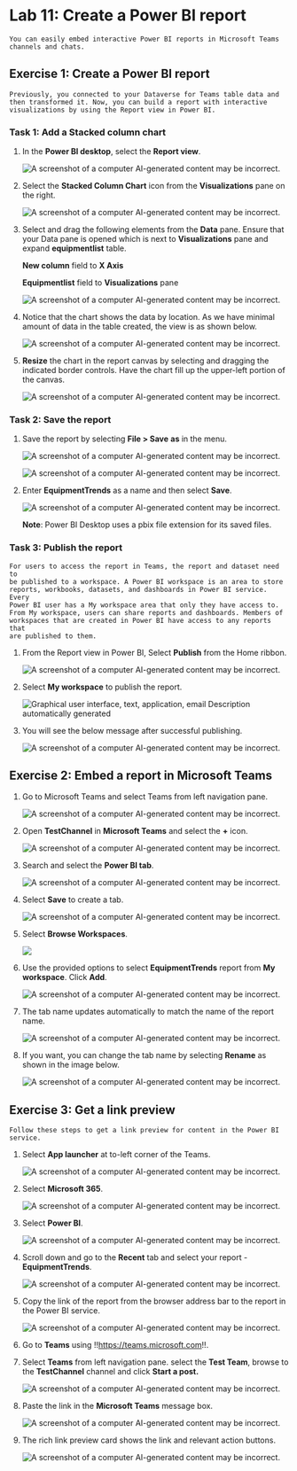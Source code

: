 # **Lab 11: Create a Power BI report**

    You can easily embed interactive Power BI reports in Microsoft Teams
    channels and chats.

## **Exercise 1: Create a Power BI report**

    Previously, you connected to your Dataverse for Teams table data and
    then transformed it. Now, you can build a report with interactive
    visualizations by using the Report view in Power BI.

### **Task 1: Add a Stacked column chart**

1.  In the **Power BI desktop**, select the **Report view**.

    ![A screenshot of a computer AI-generated content may be incorrect.](./media/image1.png)

2.  Select the **Stacked Column Chart** icon from
    the **Visualizations** pane on the right.

    ![A screenshot of a computer AI-generated content may be incorrect.](./media/image2.png)

3.  Select and drag the following elements from the **Data** pane. Ensure that your Data pane is opened which is next to **Visualizations** pane and expand **equipmentlist** table.

    **New column** field to **X Axis**
    
    **Equipmentlist** field to **Visualizations** pane
    
    ![A screenshot of a computer AI-generated content may be incorrect.](./media/image1.3.1.png)

4.  Notice that the chart shows the data by location. As we have minimal
    amount of data in the table created, the view is as shown below.

    ![A screenshot of a computer AI-generated content may be incorrect.](./media/image4.png)

5.  **Resize** the chart in the report canvas by selecting and dragging
    the indicated border controls. Have the chart fill up the upper-left
    portion of the canvas.

    ![A screenshot of a computer AI-generated content may be incorrect.](./media/image5.png)

### **Task 2: Save the report**

1.  Save the report by selecting **File > Save** **as** in the menu.

    ![A screenshot of a computer AI-generated content may be incorrect.](./media/image6.png)
    
    ![A screenshot of a computer AI-generated content may be incorrect.](./media/image7.png)

2.  Enter **EquipmentTrends** as a name and then select **Save**.

    ![A screenshot of a computer AI-generated content may be incorrect.](./media/image8.png)

    **Note**: Power BI Desktop uses a pbix file extension for its saved
    files.

### **Task 3: Publish the report**

    For users to access the report in Teams, the report and dataset need to
    be published to a workspace. A Power BI workspace is an area to store
    reports, workbooks, datasets, and dashboards in Power BI service. Every
    Power BI user has a My workspace area that only they have access to.
    From My workspace, users can share reports and dashboards. Members of
    workspaces that are created in Power BI have access to any reports that
    are published to them.

1.  From the Report view in Power BI, Select **Publish** from
    the Home ribbon.

    ![A screenshot of a computer AI-generated content may be incorrect.](./media/image9.png)

2.  Select **My workspace** to publish the report.
    
     ![Graphical user interface, text, application, email Description automatically generated](./media/image10.png)

3.  You will see the below message after successful publishing.

     ![A screenshot of a computer AI-generated content may be incorrect.](./media/image11.png)

## **Exercise 2: Embed a report in Microsoft Teams**

1.  Go to Microsoft Teams and select Teams from left navigation pane.

    ![A screenshot of a computer AI-generated content may be incorrect.](./media/image12.png)

2.  Open **TestChannel** in **Microsoft Teams** and select
    the **+** icon.

    ![A screenshot of a computer AI-generated content may be incorrect.](./media/image13.png)

3.  Search and select the **Power BI tab**.

    ![A screenshot of a computer AI-generated content may be incorrect.](./media/image14.png)

4.  Select **Save** to create a tab.

    ![A screenshot of a computer AI-generated content may be incorrect.](./media/image15.png)

5.  Select **Browse Workspaces**.

    ![](./media/image16.png)

6.  Use the provided options to select **EquipmentTrends** report from
    **My workspace**. Click **Add**.

    ![A screenshot of a computer AI-generated content may be incorrect.](./media/image17.png)

7.  The tab name updates automatically to match the name of the report
    name.

    ![A screenshot of a computer AI-generated content may be incorrect.](./media/image18.png)

8.  If you want, you can change the tab name by selecting **Rename** as
    shown in the image below.

    ![A screenshot of a computer AI-generated content may be incorrect.](./media/image19.png)

## **Exercise 3: Get a link preview**

    Follow these steps to get a link preview for content in the Power BI
    service.

1.  Select **App launcher** at to-left corner of the Teams.

    ![A screenshot of a computer AI-generated content may be incorrect.](./media/image20.png)

2.  Select **Microsoft 365**.

    ![A screenshot of a computer AI-generated content may be incorrect.](./media/image21.png)

3.  Select **Power BI**.

    ![A screenshot of a computer AI-generated content may be incorrect.](./media/image22.png)

4.  Scroll down and go to the **Recent** tab and select your report -
    **EquipmentTrends**.

    ![A screenshot of a computer AI-generated content may be incorrect.](./media/image23.png)

5.  Copy the link of the report from the browser address bar to the
    report in the Power BI service.

    ![A screenshot of a computer AI-generated content may be incorrect.](./media/image24.png)

6.  Go to **Teams** using
    !!https://teams.microsoft.com!!.

7.  Select **Teams** from left navigation pane. select the **Test
    Team**, browse to the **TestChannel** channel and click **Start a
    post.**

    ![A screenshot of a computer AI-generated content may be incorrect.](./media/image25.png)

8.  Paste the link in the **Microsoft Teams** message box.

    ![A screenshot of a computer AI-generated content may be incorrect.](./media/image26.png)

9.  The rich link preview card shows the link and relevant action
    buttons.

     ![A screenshot of a computer AI-generated content may be incorrect.](./media/image27.png)
